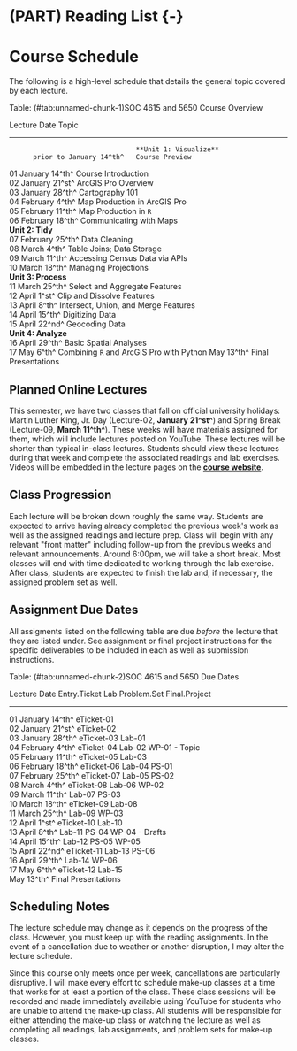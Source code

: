 # (PART) Reading List {-}

# Course Schedule

The following is a high-level schedule that details the general topic covered by each lecture.


Table: (\#tab:unnamed-chunk-1)SOC 4615 and 5650 Course Overview

Lecture   Date                      Topic                                    
--------  ------------------------  -----------------------------------------
                                    **Unit 1: Visualize**                    
          prior to January 14^th^   Course Preview                           
01        January 14^th^            Course Introduction                      
02        January 21^st^            ArcGIS Pro Overview                      
03        January 28^th^            Cartography 101                          
04        February 4^th^            Map Production in ArcGIS Pro             
05        February 11^th^           Map Production in `R`                    
06        February 18^th^           Communicating with Maps                  
                                    **Unit 2: Tidy**                         
07        February 25^th^           Data Cleaning                            
08        March 4^th^               Table Joins; Data Storage                
09        March 11^th^              Accessing Census Data via APIs           
10        March 18^th^              Managing Projections                     
                                    **Unit 3: Process**                      
11        March 25^th^              Select and Aggregate Features            
12        April 1^st^               Clip and Dissolve Features               
13        April 8^th^               Intersect, Union, and Merge Features     
14        April 15^th^              Digitizing Data                          
15        April 22^nd^              Geocoding Data                           
                                    **Unit 4: Analyze**                      
16        April 29^th^              Basic Spatial Analyses                   
17        May 6^th^                 Combining `R` and ArcGIS Pro with Python 
          May 13^th^                Final Presentations                      

## Planned Online Lectures

This semester, we have two classes that fall on official university holidays: Martin Luther King, Jr. Day (Lecture-02, **January 21^st^**) and Spring Break (Lecture-09, **March 11^th^**). These weeks will have materials assigned for them, which will include lectures posted on YouTube. These lectures will be shorter than typical in-class lectures. Students should view these lectures during that week and complete the associated readings and lab exercises. Videos will be embedded in the lecture pages on the [**course website**](https://slu-soc5650.github.io/).

## Class Progression

Each lecture will be broken down roughly the same way. Students are expected to arrive having already completed the previous week's work as well as the assigned readings and lecture prep. Class will begin with any relevant "front matter" including follow-up from the previous weeks and relevant announcements. Around 6:00pm, we will take a short break. Most classes will end with time dedicated to working through the lab exercise. After class, students are expected to finish the lab and, if necessary, the assigned problem set as well.

## Assignment Due Dates
All assigments listed on the following table are due *before* the lecture that they are listed under. See assignment or final project instructions for the specific deliverables to be included in each as well as submission instructions.


Table: (\#tab:unnamed-chunk-2)SOC 4615 and 5650 Due Dates

Lecture   Date              Entry.Ticket   Lab      Problem.Set   Final.Project       
--------  ----------------  -------------  -------  ------------  --------------------
01        January 14^th^    eTicket-01                                                
02        January 21^st^    eTicket-02                                                
03        January 28^th^    eTicket-03     Lab-01                                     
04        February 4^th^    eTicket-04     Lab-02                 WP-01 - Topic       
05        February 11^th^   eTicket-05     Lab-03                                     
06        February 18^th^   eTicket-06     Lab-04   PS-01                             
07        February 25^th^   eTicket-07     Lab-05   PS-02                             
08        March 4^th^       eTicket-08     Lab-06                 WP-02               
09        March 11^th^                     Lab-07   PS-03                             
10        March 18^th^      eTicket-09     Lab-08                                     
11        March 25^th^                     Lab-09                 WP-03               
12        April 1^st^       eTicket-10     Lab-10                                     
13        April 8^th^                      Lab-11   PS-04         WP-04 - Drafts      
14        April 15^th^                     Lab-12   PS-05         WP-05               
15        April 22^nd^      eTicket-11     Lab-13   PS-06                             
16        April 29^th^                     Lab-14                 WP-06               
17        May 6^th^         eTicket-12     Lab-15                                     
          May 13^th^                                              Final Presentations 

## Scheduling Notes

The lecture schedule may change as it depends on the progress of the class. However, you must keep up with the reading assignments. In the event of a cancellation due to weather or another disruption, I may alter the lecture schedule.

Since this course only meets once per week, cancellations are particularly disruptive. I will make every effort to schedule make-up classes at a time that works for at least a portion of the class. These class sessions will be recorded and made immediately available using YouTube for students who are unable to attend the make-up class. All students will be responsible for either attending the make-up class or watching the lecture as well as completing all readings, lab assignments, and problem sets for make-up classes.
